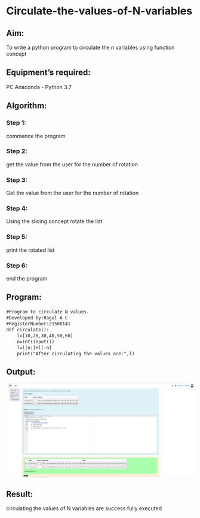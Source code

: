 # Circulate-the-values-of-N-variables
## Aim:
To write a python program to circulate the n variables using function concept
## Equipment’s required:
PC
Anaconda - Python 3.7
## Algorithm:
### Step 1: 
commence the program
### Step 2: 
get the value from the user for the number of rotation
### Step 3: 
Get the value from the user for the number of rotation
### Step 4: 
Using the slicing concept rotate the list
### Step 5:
print the rotated list
### Step 6: 
end the program
## Program:
```
#Program to circulate N values.
#Developed by:Ragul A C
#RegisterNumber:21500141
def circulate():
    l=[10,20,30,40,50,60]
    n=int(input())
    l=l[n:]+l[:n]
    print("After circulating the values are:",l)
```
## Output:
![Output 1](picture_1.png.png)

## Result:
circulating the values of N variables are success fully executed 

